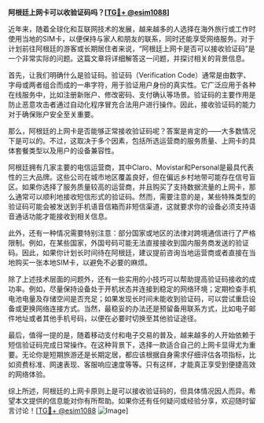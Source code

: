 **阿根廷上网卡可以收验证码吗？[[TG💪+ @esim1088](https://t.me/s/esim1088)]**

近年来，随着全球化和互联网技术的发展，越来越多的人选择在海外旅行或工作时使用当地的SIM卡，以便保持与家人和朋友的联系，同时还能享受网络服务。对于计划前往阿根廷的游客或长期居住者来说，“阿根廷上网卡是否可以接收验证码”是一个非常实际的问题。这篇文章将详细解答这一问题，并探讨相关的背景信息。

首先，让我们明确什么是验证码。验证码（Verification Code）通常是由数字、字母或两者组合而成的一串字符，用于验证用户身份的真实性。它广泛应用于各种在线服务中，比如注册新账户、修改密码、支付确认等场景。验证码的主要作用是防止恶意攻击者通过自动化程序冒充合法用户进行操作。因此，接收验证码的能力对于确保账户安全至关重要。

那么，阿根廷的上网卡是否能够正常接收验证码呢？答案是肯定的——大多数情况下是可以的。不过，这取决于多个因素，包括所选运营商的服务质量、上网卡的具体套餐类型以及用户的设备兼容性。

阿根廷拥有几家主要的电信运营商，其中Claro、Movistar和Personal是最具代表性的三大品牌。这些公司在城市地区覆盖良好，但在偏远乡村地带可能存在信号盲区。如果你选择了服务质量较高的运营商，并且购买了支持数据流量的上网卡，那么通常可以顺利地接收短信形式的验证码。然而，需要注意的是，某些特殊类型的验证码可能会被发送到手机语音信箱而非短信渠道，这就要求你的设备必须支持语音通话功能才能接收到相关信息。

此外，还有一种情况需要特别注意：部分国家或地区的法律对跨境通信进行了严格限制。例如，在某些国家，外国号码可能无法直接接收到国内服务商发送的验证码。因此，如果你计划长时间待在阿根廷，建议提前咨询当地运营商或者直接在当地购买一张本地SIM卡，以避免不必要的麻烦。

除了上述技术层面的问题外，还有一些实用的小技巧可以帮助提高验证码接收的成功率。例如，尽量保持设备处于开机状态并连接到稳定的网络环境；定期检查手机电池电量及存储空间是否充足；如果发现长时间未能收到验证码，可以尝试重启设备或更换网络连接方式。当然，最稳妥的办法还是预留备用联系方式，比如电子邮件地址或者其他手机号码，以便在必要时切换至其他验证途径。

最后，值得一提的是，随着移动支付和电子交易的普及，越来越多的人开始依赖于短信验证码完成日常操作。在这种背景下，选择一款适合自己的上网卡显得尤为重要。无论你是短期旅游还是长期定居，都应该根据自身需求仔细评估各项指标，比如资费标准、网速表现、客服响应速度等等。只有这样，才能真正享受到便捷高效的网络体验。

综上所述，阿根廷的上网卡原则上是可以接收验证码的，但具体情况因人而异。希望本文提供的信息能对你有所帮助。如果你还有任何疑问或经验分享，欢迎随时留言讨论！[[TG💪+ @esim1088](https://t.me/s/esim1088) ![Image](https://i.postimg.cc/4NQfJmqS/Snipaste-2025-05-13-00-14-12.png)]